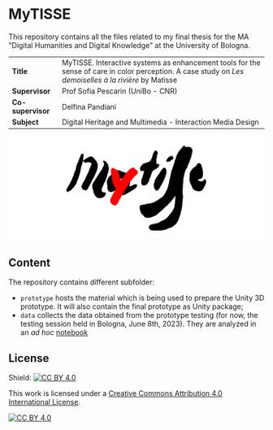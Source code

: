 # MyTISSE 

This repository contains all the files related to my final thesis for the MA "Digital Humanities and Digital Knowledge" at the University of Bologna. 

<table>
<tr>
    <td><b>Title</b></td>
    <td>MyTISSE. Interactive systems as enhancement tools for the  sense of care in color perception. A case study on <i>Les demoiselles à la rivière</i> by Matisse</td>
</tr>
<tr>
    <td><b>Supervisor</b></td>
    <td>Prof Sofia Pescarin (UniBo - CNR)</td>
</tr>
<tr>
    <td><b>Co-supervisor</b></td>
    <td>Delfina Pandiani</td>
</tr>
<tr>
    <td><b>Subject</b></td>
    <td>Digital Heritage and Multimedia - Interaction Media Design</td>
</tr>
</table>

<img src="prototype/mytisse_logo.png">

## Content

The repository contains different subfolder:
- `prototype` hosts the material which is being used to prepare the Unity 3D prototype. It will also contain the final prototype as Unity package;
- `data` collects the data obtained from the prototype testing (for now, the testing session held in Bologna, June 8th, 2023). They are analyzed in an <i>ad hoc</i> [notebook](https://github.com/ManueleVeggi/mytisse/blob/a07a98e946f287e4066d4d32d85e9c85c8653a83/testing_sessions/230608_unibo/exploratory_analysis.ipynb)

## License

Shield: [![CC BY 4.0][cc-by-shield]][cc-by]

This work is licensed under a
[Creative Commons Attribution 4.0 International License][cc-by].

[![CC BY 4.0][cc-by-image]][cc-by]

[cc-by]: http://creativecommons.org/licenses/by/4.0/
[cc-by-image]: https://i.creativecommons.org/l/by/4.0/88x31.png
[cc-by-shield]: https://img.shields.io/badge/License-CC%20BY%204.0-lightgrey.svg
